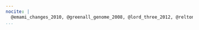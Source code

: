 ```yaml
---
nocite: |
  @emami_changes_2010, @greenall_genome_2008, @lord_three_2012, @relton_dna_2012, @pratt_cd4_2012, @browning_comparative_2012, @ince_python_2009, @parnell_biostar:_2011, @iannetti_regulation_2014, @maclean_crowdsourcing_2013, @groom_postnatal_2012, @werner_what_2009, @jackson_analysis_2009, @ogo_zinc_2015, @field_open_2006, @waterhouse_comparative_2007, @daniels_immediate_2010, @werner_what_2010, @werner_contribution_2014, @weile_customizable_2011, @weile_bayesian_2012, @cockell_integrated_2010, @carlile_strand_2009, @cockell_structure-based_2007, @hong_pattern_2009, @stadler_structurefunction_2011, @andrews_role_2010, @probert_utility_2014, @flanagan_distributed_2014, @cole-ezea_glutathione_2012, @nesbitt_medical_2013, @lee_mre11_2012, @hoogland_guidelines_2010, @turcot_bioinformatic_2012, @xu_identification_2012, @varanasi_skeletal_2010, @simon_cockell_bioconductor_2014, @jakubovics_critical_2015, @wakeling_sirt1_2015, @wilson_nfb1_2015, @gabriel_epigenetic_2015, @dubarry_genetic_2015, @oneill_development_2015, @jones_foxa1_2015, @duncan_human_2015, @shepherd_expression_2015, @hunter_nf-b_2015
...
```

